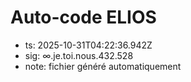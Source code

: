 # Auto-code ELIOS
- ts: 2025-10-31T04:22:36.942Z
- sig: ∞.je.toi.nous.432.528
- note: fichier généré automatiquement